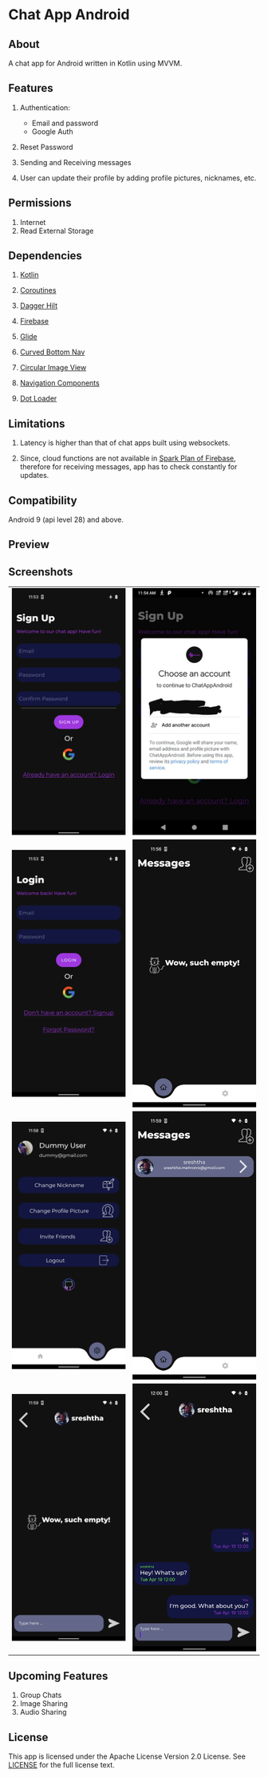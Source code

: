 # Chat App Android


## About

A chat app for Android written in Kotlin using MVVM.

## Features

1. Authentication:
    * Email and password
    * Google Auth

2. Reset Password

2. Sending and Receiving messages

3. User can update their profile by adding profile pictures, nicknames, etc.


## Permissions

1. Internet
2. Read External Storage


## Dependencies

1. [Kotlin](https://kotlinlang.org/docs/home.html)

2. [Coroutines](https://developer.android.com/kotlin/coroutines)

3. [Dagger Hilt](https://developer.android.com/training/dependency-injection/hilt-android)

4. [Firebase](console.firebase.google.com)

5. [Glide](https://github.com/bumptech/glide)

6. [Curved Bottom Nav](https://github.com/susonthapa/curved-bottom-navigation)

7. [Circular Image View](https://github.com/hdodenhof/CircleImageView)

8. [Navigation Components](https://developer.android.com/guide/navigation/navigation-getting-started)

9. [Dot Loader](https://github.com/bhargavms/DotLoader)


## Limitations

1. Latency is higher than that of chat apps built using websockets.

2. Since, cloud functions are not available in [Spark Plan of Firebase](https://firebase.google.com/pricing), therefore for receiving messages, app has to check constantly for updates.

## Compatibility

Android 9 (api level 28) and above.


## Preview

## Screenshots

<table>
  <tr>
    <td><img src="screenshots/1.png" ></td>
    <td><img src="screenshots/8.jpg"></td>

  </tr>
    <tr>
    <td><img src="screenshots/2.png" ></td>
    <td><img src="screenshots/3.png"></td>

  </tr>
   <tr>
    <td><img src="screenshots/4.png" ></td>
    <td><img src="screenshots/5.png"></td>
    </td>
  </tr>

 <tr>
    <td><img src="screenshots/6.png" ></td>
    <td><img src="screenshots/7.png"></td>
    </td>
  </tr>
 </table>


 ## Upcoming Features
 
1. Group Chats
2. Image Sharing
3. Audio Sharing


## License

This app is licensed under the Apache License Version 2.0 License. See [LICENSE](https://github.com/sreshtha10/ChatAppAndroid/blob/master/LICENSE) for the full license text.
